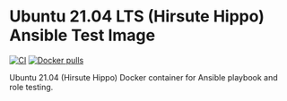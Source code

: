 # Ubuntu 21.04 LTS (Hirsute Hippo) Ansible Test Image

[![CI](https://github.com/djonasson/docker-ubuntu2104-ansible/workflows/Build/badge.svg?branch=master&event=push)](https://github.com/djonasson/docker-ubuntu2104-ansible/actions?query=workflow%3ABuild) [![Docker pulls](https://img.shields.io/docker/pulls/danjo620/docker-ubuntu2104-ansible)](https://hub.docker.com/r/danjo620/docker-ubuntu2104-ansible/)

Ubuntu 21.04 (Hirsute Hippo) Docker container for Ansible playbook and role testing.

